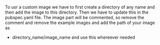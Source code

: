 To usr a custom image we have to first create a directory of any name 
and then add the image to this directory. Then we have to update this in the 
pubspec.yaml file. The image part will be commented, so remove the comment
and remove the example images and add the path of your image as
- directory_name/image_name and use this whereever needed
